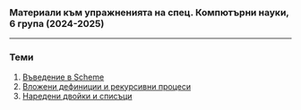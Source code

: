 ### Материали към упражненията на спец. Компютърни науки, 6 група (2024-2025)
---

### Теми
1. [Въведение в Scheme](./01)
2. [Вложени дефиниции и рекурсивни процеси](./02)
3. [Наредени двойки и списъци](./03)
